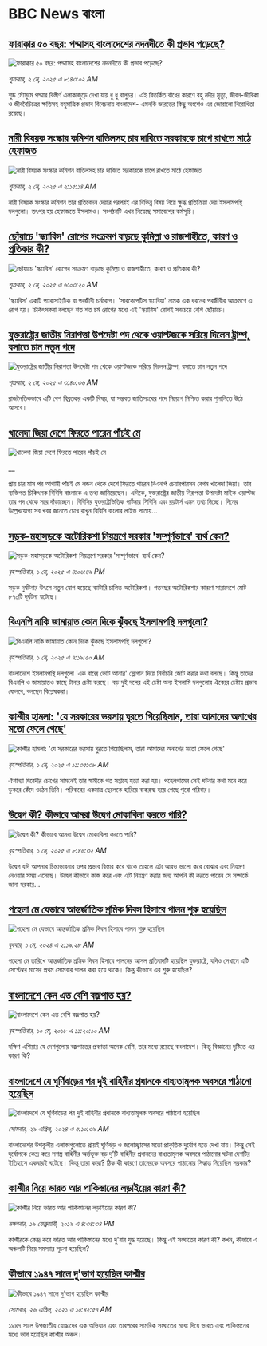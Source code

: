 # BBC News বাংলা## [ফারাক্কার ৫০ বছর: পদ্মাসহ বাংলাদেশের নদনদীতে কী প্রভাব পড়েছে? ](https://www.bbc.com/bengali/articles/cedy72927lyo?at_campaign=githubrss)![ফারাক্কার ৫০ বছর: পদ্মাসহ বাংলাদেশের নদনদীতে কী প্রভাব পড়েছে? ](https://ichef.bbci.co.uk/ace/standard/240/cpsprodpb/3810/live/73e13570-26c4-11f0-8f57-b7237f6a66e6.jpg)_শুক্রবার, ২ মে, ২০২৫ এ ৮:৪৩:০২ AM_শুষ্ক মৌসুমে পদ্মার বিস্তীর্ণ এলাকাজুড়ে দেখা যায় ধু ধু বালুচর। এই বিতর্কিত বাঁধের কারণে বহু নদীর মৃত্যু, জীবন-জীবিকা ও জীববৈচিত্রের ক্ষতিসহ বহুমাত্রিক প্রভাব বিবেচনায় বাংলাদেশ- এমনকি ভারতের কিছু অংশেও এর জোরালো বিরোধিতা রয়েছে।## [নারী বিষয়ক সংস্কার কমিশন বাতিলসহ চার দাবিতে সরকারকে চাপে রাখতে মাঠে হেফাজত](https://www.bbc.com/bengali/articles/cd6j8074ldjo?at_campaign=githubrss)![নারী বিষয়ক সংস্কার কমিশন বাতিলসহ চার দাবিতে সরকারকে চাপে রাখতে মাঠে হেফাজত](https://ichef.bbci.co.uk/ace/standard/240/cpsprodpb/7007/live/6455aa80-268f-11f0-a50f-798c692265a7.jpg)_শুক্রবার, ২ মে, ২০২৫ এ ২:১৫:১৪ AM_নারী বিষয়ক সংস্কার কমিশন তার প্রতিবেদন দেয়ার পরপরই এর বিভিন্ন বিষয় নিয়ে ক্ষুব্ধ প্রতিক্রিয়া দেয় ইসলামপন্থি দলগুলো। তৎপর হয় হেফাজতে ইসলামও। সংগঠনটি এখন নিয়েছে সমাবেশের কর্মসূচি।## [ছোঁয়াচে 'স্ক্যাবিস' রোগের সংক্রমণ বাড়ছে কুমিল্লা ও রাজশাহীতে, কারণ ও প্রতিকার কী?](https://www.bbc.com/bengali/articles/c5ylmr5e8nzo?at_campaign=githubrss)![ছোঁয়াচে 'স্ক্যাবিস' রোগের সংক্রমণ বাড়ছে কুমিল্লা ও রাজশাহীতে, কারণ ও প্রতিকার কী?](https://ichef.bbci.co.uk/ace/standard/240/cpsprodpb/8fb9/live/3a38eb40-2685-11f0-9b5b-234434c99085.jpg)_শুক্রবার, ২ মে, ২০২৫ এ ৬:০৩:২০ AM_'স্ক্যাবিস' একটি প্যারাসাইটিক বা পরজীবী চর্মরোগ। 'সারকোপটিস স্ক্যাবিয়া' নামক এক ধরনের পরজীবীর আক্রমণে এ রোগ হয়। চিকিৎসকরা বলছেন শত শত চর্ম রোগের মধ্যে এই 'স্ক্যাবিস' রোগই সবচেয়ে বেশি ছোঁয়াচে।## [যুক্তরাষ্ট্রের জাতীয় নিরাপত্তা উপদেষ্টা পদ থেকে ওয়াল্টজকে সরিয়ে দিলেন ট্রাম্প, বসাতে চান নতুন পদে ](https://www.bbc.com/bengali/articles/cx28zl88m2zo?at_campaign=githubrss)![যুক্তরাষ্ট্রের জাতীয় নিরাপত্তা উপদেষ্টা পদ থেকে ওয়াল্টজকে সরিয়ে দিলেন ট্রাম্প, বসাতে চান নতুন পদে ](https://ichef.bbci.co.uk/ace/standard/240/cpsprodpb/0b37/live/24e7f860-2704-11f0-8c66-ebf25fc2cfef.jpg)_শুক্রবার, ২ মে, ২০২৫ এ ৩:৪০:৩৬ AM_রাজনৈতিকভাবে এটি বেশ বিব্রতকর একটি বিষয়, যা সম্ভবত জাতিসংঘের পদে নিয়োগ নিশ্চিত করার শুনানিতে উঠে আসবে।## [খালেদা জিয়া দেশে ফিরতে পারেন পাঁচই মে](https://www.bbc.co.uk/bengali/live/cx2yv021nxvt?at_campaign=githubrss)![খালেদা জিয়া দেশে ফিরতে পারেন পাঁচই মে](https://ichef.bbci.co.uk/ace/standard/240/cpsprodpb/e52e/live/20026e00-2698-11f0-b26b-ab62c890638b.jpg)__প্রায় চার মাস পর আগামী পাঁচই মে লন্ডন থেকে দেশে ফিরতে পারেন বিএনপি চেয়ারপারসন বেগম খালেদা জিয়া। তার ব্যক্তিগত চিকিৎসক বিবিসি বাংলাকে এ তথ্য জানিয়েছেন। এদিকে, যুক্তরাষ্ট্রের জাতীয় নিরাপত্তা উপদেষ্টা মাইক ওয়াল্টজ তার পদ থেকে সরে দাঁড়াচ্ছেন। বিবিসির যুক্তরাষ্ট্রভিত্তিক পার্টনার সিবিসি এবং রয়টার্স এমন তথ্য দিচ্ছে। দিনের উল্লেখযোগ্য সব খবর জানতে চোখ রাখুন বিবিসি বাংলার লাইভ পাতায়...## [সড়ক-মহাসড়কে অটোরিকশা নিয়ন্ত্রণে সরকার 'সম্পূর্ণভাবে' ব্যর্থ কেন? ](https://www.bbc.com/bengali/articles/cvgnl27yly0o?at_campaign=githubrss)![সড়ক-মহাসড়কে অটোরিকশা নিয়ন্ত্রণে সরকার 'সম্পূর্ণভাবে' ব্যর্থ কেন? ](https://ichef.bbci.co.uk/ace/standard/240/cpsprodpb/347e/live/4bcd39c0-2652-11f0-948d-d3658dc46e25.jpg)_বৃহস্পতিবার, ১ মে, ২০২৫ এ ৪:০৬:৪৯ PM_সড়ক দুর্ঘটনার উৎসে নতুন যোগ হয়েছে ব্যাটারি চালিত অটোরিকশা। গতবছর অটোরিকশার কারণে সারাদেশে মোট ৮৭০টি দুর্ঘটনা ঘটেছে।## [বিএনপি নাকি জামায়াত কোন দিকে ঝুঁকছে ইসলামপন্থি দলগুলো?](https://www.bbc.com/bengali/articles/c0jzl2pwn06o?at_campaign=githubrss)![বিএনপি নাকি জামায়াত কোন দিকে ঝুঁকছে ইসলামপন্থি দলগুলো?](https://ichef.bbci.co.uk/ace/standard/240/cpsprodpb/6a4a/live/7197ab50-265b-11f0-8c66-ebf25fc2cfef.jpg)_বৃহস্পতিবার, ১ মে, ২০২৫ এ ৭:১৯:৫০ AM_বাংলাদেশে ইসলামপন্থি দলগুলো 'এক বাক্সে ভোট আনার' স্লোগান দিয়ে নির্বাচনি জোট করার কথা বলছে। কিন্তু তাদের বিএনপি ও জামায়াতও কাছে টানার চেষ্টা করছে। বড় দুই দলের এই চেষ্টা অন্য ইসলামি দলগুলোর ঐক্যের চেষ্টায় প্রভাব ফেলবে, বলছেন বিশ্লেষকরা।## [কাশ্মীর হামলা: 'যে সরকারের ভরসায় ঘুরতে গিয়েছিলাম, তারা আমাদের অনাথের মতো ফেলে গেছে'](https://www.bbc.com/bengali/articles/cj0z64jdj2mo?at_campaign=githubrss)![কাশ্মীর হামলা: 'যে সরকারের ভরসায় ঘুরতে গিয়েছিলাম, তারা আমাদের অনাথের মতো ফেলে গেছে'](https://ichef.bbci.co.uk/ace/standard/240/cpsprodpb/256f/live/ed996830-266d-11f0-8c66-ebf25fc2cfef.jpg)_বৃহস্পতিবার, ১ মে, ২০২৫ এ ১১:৩৫:৩৮ AM_ঐশান্যা দ্বিবেদীর চোখের সামনেই তার স্বামীকে গত সপ্তাহে হত্যা করা হয়। পহেলগামের সেই ঘটনার কথা মনে করে ডুকরে কেঁদে ওঠেন তিনি। পরিবারের একমাত্র ছেলেকে হারিয়ে বাকরুদ্ধ হয়ে গেছে পুরো পরিবার।## [উদ্বেগ কী? কীভাবে আমরা উদ্বেগ মোকাবিলা করতে পারি?](https://www.bbc.com/bengali/articles/cn5x36x405vo?at_campaign=githubrss)![উদ্বেগ কী? কীভাবে আমরা উদ্বেগ মোকাবিলা করতে পারি?](https://ichef.bbci.co.uk/ace/standard/240/cpsprodpb/c61d/live/9b04f970-21bf-11f0-9060-674316cb3a1f.jpg)_বৃহস্পতিবার, ১ মে, ২০২৫ এ ৮:৪৬:৩২ AM_উদ্বেগ যদি আপনার চিন্তাভাবনার ওপর প্রভাব বিস্তার করে থাকে তাহলে এটা আরও ভালো করে বোঝার এবং নিয়ন্ত্রণ নেওয়ার সময় এসেছে। উদ্বেগ কীভাবে কাজ করে এবং এটি নিয়ন্ত্রণ করার জন্য আপনি কী করতে পারেন সে সম্পর্কে জানা দরকার...## [পহেলা মে যেভাবে আন্তর্জাতিক শ্রমিক দিবস হিসাবে পালন শুরু হয়েছিল](https://www.bbc.com/bengali/articles/c03dkw4w8w4o?at_campaign=githubrss)![পহেলা মে যেভাবে আন্তর্জাতিক শ্রমিক দিবস হিসাবে পালন শুরু হয়েছিল](https://ichef.bbci.co.uk/ace/standard/240/cpsprodpb/5c03/live/c6418960-039c-11ef-9ed0-3bbcd61a09e1.png)_বুধবার, ১ মে, ২০২৪ এ ২:১৯:২৮ AM_পহেলা মে তারিখে আন্তর্জাতিক শ্রমিক দিবস হিসাবে পালনের আসল প্রতিবাদটি হয়েছিল যুক্তরাষ্ট্রে, যদিও সেখানে এটি সেপ্টেম্বর মাসের প্রথম সোমবার পালন করা হয়ে থাকে। কিন্তু   কীভাবে এর শুরু হয়েছিল?## [বাংলাদেশে কেন এত বেশি বজ্রপাত হয়?](https://www.bbc.com/bengali/news-44064409?at_campaign=githubrss)![বাংলাদেশে কেন এত বেশি বজ্রপাত হয়?](https://ichef.bbci.co.uk/ace/standard/240/cpsprodpb/149BF/production/_101251448_f97cb6b3-6ecf-4c56-a9f4-969e26dfa7b2.jpg)_বৃহস্পতিবার, ১০ মে, ২০১৮ এ ১১:২০:১০ AM_দক্ষিণ এশিয়ার যে দেশগুলোয় বজ্রপাতের প্রবণতা অনেক বেশি, তার মধ্যে রয়েছে বাংলাদেশ। কিন্তু বিজ্ঞানের দৃষ্টিতে এর কারণ কি?## [বাংলাদেশে যে ঘূর্ণিঝড়ের পর দুই বাহিনীর প্রধানকে বাধ্যতামূলক অবসরে পাঠানো হয়েছিল](https://www.bbc.com/bengali/articles/cz96rjvqpn4o?at_campaign=githubrss)![বাংলাদেশে যে ঘূর্ণিঝড়ের পর দুই বাহিনীর প্রধানকে বাধ্যতামূলক অবসরে পাঠানো হয়েছিল](https://ichef.bbci.co.uk/ace/standard/240/cpsprodpb/48fd/live/cb5bc7f0-057f-11ef-8300-7d331f287251.jpg)_সোমবার, ২৯ এপ্রিল, ২০২৪ এ ৫:১০:৩৯ AM_বাংলাদেশের উপকূলীয় এলাকাগুলোতে প্রায়ই ঘূর্ণিঝড় ও জলোচ্ছ্বাসের মতো প্রাকৃতিক দুর্যোগ হতে দেখা যায়। কিন্তু সেই দুর্যোগকে কেন্দ্র করে সশস্ত্র বাহিনীর অর্ন্তভূক্ত বড় দু’টি বাহিনীর প্রধানদের  বাধ্যতামূলক অবসরে পাঠানোর ঘটনা দেশটির ইতিহাসে একবারই ঘটেছে। কিন্তু তারা কারা? ঠিক কী কারণে তাদেরকে অবসরে পাঠানোর সিদ্ধান্ত নিয়েছিল সরকার?## [কাশ্মীর নিয়ে ভারত আর পাকিস্তানের লড়াইয়ের কারণ কী?](https://www.bbc.com/bengali/news-47292738?at_campaign=githubrss)![কাশ্মীর নিয়ে ভারত আর পাকিস্তানের লড়াইয়ের কারণ কী?](https://ichef.bbci.co.uk/ace/standard/240/cpsprodpb/E2EA/production/_105709085__105648048_hi052329226.jpg)_মঙ্গলবার, ১৯ ফেব্রুয়ারী, ২০১৯ এ ৪:৩৪:৩৪ PM_কাশ্মীরকে কেন্দ্র করে ভারত আর পাকিস্তানের মধ্যে দু'বার যুদ্ধ হয়েছে। কিন্তু এই সংঘাতের কারণ কী? কখন, কীভাবে এ অঞ্চলটি নিয়ে সমস্যার সূচনা হয়েছিল?## [কীভাবে ১৯৪৭ সালে দু'ভাগ হয়েছিল কাশ্মীর](https://www.bbc.com/bengali/news-56651354?at_campaign=githubrss)![কীভাবে ১৯৪৭ সালে দু'ভাগ হয়েছিল কাশ্মীর](https://ichef.bbci.co.uk/ace/standard/240/cpsprodpb/4CEE/production/_117849691_p07k7dvp.jpg)_সোমবার, ২৬ এপ্রিল, ২০২১ এ ১০:৪২:৫৭ AM_১৯৪৭ সালে উপজাতীয় যোদ্ধাদের এক অভিযান এবং তারপরের সামরিক সংঘাতের মধ্যে দিয়ে ভারত এবং পাকিস্তানের মধ্যে ভাগ হয়েছিল কাশ্মীর অঞ্চল।